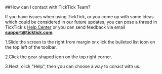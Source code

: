 ##How can I contact with TickTick Team?

If you have issues when using TickTick, or you come up with some ideas which could be considered in our future updates, you can pose a thread in TickTick's [Help Center](https://help.ticktick.com/forum) or you can send feedback via email **support@ticktick.com**.

1.Slide the screen to the right from margin or click the bulleted list icon on the top left of the toolbar.

2.Click the gear-shaped icon on the top right corner.

3.Next, click "Help", then you can choose a way to conact with us.
